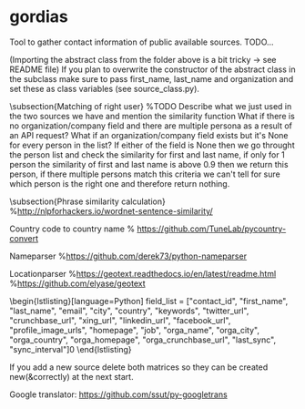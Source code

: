 # gordias
Tool to gather contact information of public available sources.
TODO...


(Importing the abstract class from the folder above is a bit tricky -> see README file)
If you plan to overwrite the constructor of the abstract class in the subclass make sure to pass first\_name, last\_name and organization and set these as class variables (see source\_class.py).

\subsection{Matching of right user}
%TODO Describe what we just used in the two sources we have and mention the similarity function
What if there is no organization/company field and there are multiple persona as a result of an API request?
What if an organization/company field exists but it's None for every person in the list?
If either of the field is None then we go throught the person list and check the similarity for first and last name, if only for 1 person the similarity of first and last name is above 0.9 then we return this person, if there multiple persons match this criteria we can't tell for sure which person is the right one and therefore return nothing.


\subsection{Phrase similarity calculation}
%http://nlpforhackers.io/wordnet-sentence-similarity/



Country code to country name
% https://github.com/TuneLab/pycountry-convert

Nameparser
%https://github.com/derek73/python-nameparser

Locationparser
%https://geotext.readthedocs.io/en/latest/readme.html
%https://github.com/elyase/geotext


\begin{lstlisting}[language=Python]
field_list = ["contact_id", "first_name", "last_name", "email", "city",
	"country", "keywords", "twitter_url", "crunchbase_url", "xing_url", 
	"linkedin_url", "facebook_url", "profile_image_urls", "homepage", 
	"job", "orga_name", "orga_city", "orga_country", "orga_homepage", 
	"orga_crunchbase_url", "last_sync", "sync_interval"]0
\end{lstlisting}

If you add a new source delete both matrices so they can be created new(\&correctly) at the next start.

Google translator: https://github.com/ssut/py-googletrans
